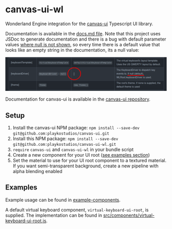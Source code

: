 # canvas-ui-wl

Wonderland Engine integration for the
[canvas-ui](https://github.com/playkostudios/canvas-ui) Typescript UI library.

Documentation is available in the [docs.md file](docs.md). Note that this
project uses JSDoc to generate documentation and there is a bug with default
parameter values
[where null is not shown](https://github.com/jsdoc2md/jsdoc-to-markdown/issues/170#issuecomment-452292087),
so every time there is a default value that looks like an empty string in the
documentation, its a null value:

![Example of the bug](jsdoc_bug.png)

Documentation for canvas-ui is available in the
[canvas-ui repository](https://github.com/playkostudios/canvas-ui).

## Setup

1. Install the canvas-ui NPM package: `npm install --save-dev git@github.com:playkostudios/canvas-ui.git`
2. Install this NPM package: `npm install --save-dev git@github.com:playkostudios/canvas-ui-wl.git`
3. `require` `canvas-ui` and `canvas-ui-wl` in your bundle script
4. Create a new component for your UI root ([see examples section](#Examples))
5. Set the material to use for your UI root component to a textured material. If you want semi-transparent background, create a new pipeline with alpha blending enabled

## Examples

Example usage can be found in
[example-components](https://github.com/playkostudios/canvas-ui-wl/tree/master/example-components).

A default virtual keyboard component, `virtual-keyboard-ui-root`, is supplied.
The implementation can be found in
[src/components/virtual-keyboard-ui-root.js](https://github.com/playkostudios/canvas-ui-wl/blob/master/src/components/virtual-keyboard-ui-root.js).